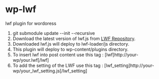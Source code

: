 wp-lwf
======

lwf plugin for wordoress  

1. git submodule update --init --recursive
1. Download the latest version of lwf.js from [LWF Repository](https://github.com/gree/lwf/blob/master/coffee/js/lwf.js).
1. Downloaded lwf.js will deploy to lwf-loader/js directory.
1. This plugin will deploy to wp-content/plugins directory.
1. To insert lwf into post content use this tag : [lwf]http://your-wp/your.lwf[/lwf]
1. To add the setting of the LWF use this tag : [lwf_setting]http://your-wp/your_lwf_setting.js[/lwf_setting]
